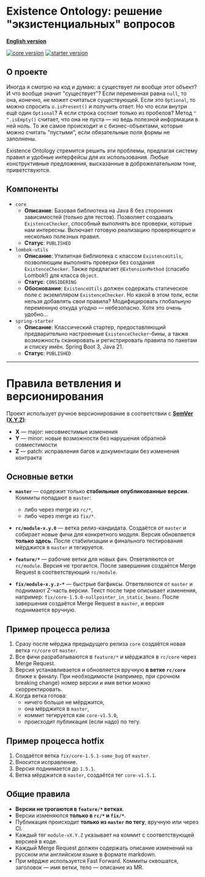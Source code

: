 # Existence Ontology: решение "экзистенциальных" вопросов

**[English version](readme.md)**

[![core version](https://img.shields.io/maven-central/v/team.isaz.existence/core?label=core)](https://central.sonatype.com/artifact/team.isaz.existence/core)
[![starter version](https://img.shields.io/maven-central/v/team.isaz.existence/starter?label=starter)](https://central.sonatype.com/artifact/team.isaz.existence/starter)

## О проекте

Иногда я смотрю на код и думаю: а существует ли вообще этот объект? И что вообще значит "существует"? Если переменная
равна `null`, то она, конечно, не может считаться существующей. Если это `Optional`, то можно спросить `o.isPresent()` и
получить ответ. Но что если внутри ещё один `Optional`? А если строка состоит только из пробелов?
Метод `"     ".isEmpty()` считает, что она не пуста — но ведь полезной информации в ней ноль.
То же самое происходит и с бизнес-объектами, которые можно считать "пустыми", если обязательные поля формы не заполнены.

Existence Ontology стремится решить эти проблемы, предлагая систему правил и удобные интерфейсы для их использования.
Любые конструктивные предложения, высказанные в доброжелательном тоне, приветствуются.

## Компоненты

- `core`
    - **Описание**: Базовая библиотека на Java 8 без сторонних зависимостей (только для тестов). Позволяет создавать
      `ExistenceChecker`, способный выполнять все проверки, которые нам интересны. Включает готовую реализацию
      проверяющего и несколько полезных правил.
    - **Статус**: `PUBLISHED`
- `lombok-utils`
    - **Описание**: Утилитная библиотека с классом `ExistenceUtils`, позволяющим выполнять проверки без создания
      `ExistenceChecker`. Также предлагает `@ExtensionMethod` (спасибо Lombok!) для класса `Object`.
    - **Статус**: `CONSIDERING`
    - **Обоснование**: `ExistenceUtils` должен содержать статическое поле с экземпляром `ExistenceChecker`. Но какой в
      этом толк, если нельзя добавлять свои правила? Модифицировать глобальную переменную откуда угодно — небезопасно.
      Хотя это очень удобно...
- `spring-starter`
    - **Описание**: Классический стартер, предоставляющий предварительно настроенные `ExistenceChecker`-бины, а также
      возможность сканировать и регистрировать правила по пакетам и списку имён. Spring Boot 3, Java 21.
    - **Статус**: `PUBLISHED`

---

# Правила ветвления и версионирования

Проект использует ручное версионирование в соответствии с [**SemVer (X.Y.Z)**](https://semver.org/lang/ru/):

- **X** — major: несовместимые изменения
- **Y** — minor: новые возможности без нарушения обратной совместимости
- **Z** — patch: исправления багов и документации без изменения контракта

## Основные ветки

- **`master`** — содержит только **стабильные опубликованные версии**. Коммиты попадают в `master`:
    - либо через merge из `rc/*`,
    - либо через merge из `fix/*`.

- **`rc/module-x.y.0`** — ветка релиз-кандидата. Создаётся от `master` и собирает новые фичи для конкретного модуля.
  Версия обновляется **только здесь**. После стабилизации и финального тестирования мёрджится в `master` и тегируется.

- **`feature/*`** — рабочие ветки для новых фич. Ответвляются от `rc/module`. Версия не трогается. После завершения
  создаётся Merge Request в соответствующий `rc/module`.

- **`fix/module-x.y.z-*`** — быстрые багфиксы. Ответвляются от `master` и поднимают Z-часть версии. Текст после тире
  описывает изменения, например: `fix/core-1.5.0-nullpointer_in_static_beans`. После завершения создаётся Merge Request
  в `master`, и версия поднимается вручную.

## Пример процесса релиза

1. Сразу после мёрджа предыдущего релиза `core` создаётся новая ветка `rc/core` от `master`.
2. Все фичи разрабатываются в `feature/*` и мёрджатся в `rc/core` через Merge Request.
3. Версия устанавливается и обновляется вручную **в ветке `rc/core`** ближе к финалу. При необходимости (например, при
   срочном breaking change) номер версии и имя ветки можно скорректировать.
4. Когда ветка готова:
    - ничего больше не мёрджится,
    - она мёрджится в `master`,
    - коммит тегируется как `core-v1.5.0`,
    - происходит публикация (если надо) по тегу.

## Пример процесса hotfix

1. Создаётся ветка `fix/core-1.5.1-some_bug` от `master`.
2. Вносится исправление.
3. Версия поднимается до `1.5.1`.
4. Ветка мёрджится в `master`, создаётся тег `core-v1.5.1`.

## Общие правила

- **Версии не трогаются в `feature/*` ветках**.
- Версии изменяются **только в `rc/*` и `fix/*`**.
- Публикация происходит **только из `master` по тегу**, вручную или через CI.
- Каждый тег `module-vX.Y.Z` указывает на коммит с соответствующей версией в коде.
- Каждый Merge Request должен содержать описание изменений на русском или английском языке в формате markdown.
- При мёрдже используется Fast Forward. Коммиты сквошатся, заголовок — имя ветки, тело — описание из MR.
